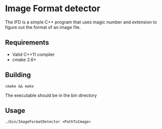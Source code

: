 # Image Format detector

The IFD is a simple C++ program that uses magic number and extension to figure out the format of an image file.

## Requirements

  * Valid C++11 compiler
  * cmake 2.6+

## Building

```
cmake && make
```

The executable should be in the bin directory

## Usage

```
./bin/ImageFormatDetector <PathToImage>
```
